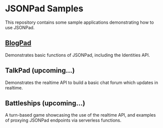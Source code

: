 # JSONPad Samples

This repository contains some sample applications demonstrating how to use JSONPad.

## [BlogPad](/blogpad)

Demonstrates basic functions of JSONPad, including the Identities API.

## TalkPad (upcoming...)

Demonstrates the realtime API to build a basic chat forum which updates in realtime.

## Battleships (upcoming...)

A turn-based game showcasing the use of the realtime API, and examples of proxying JSONPad endpoints via serverless functions.
